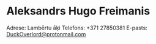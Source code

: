 # Aleksandrs Hugo Freimanis
Adrese: Lambērtu āķi 
Telefons: +371 27850381
E-pasts: DuckOverlord@protonmail.com
